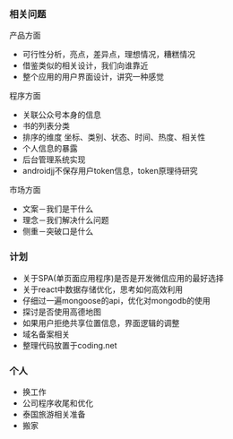 ### 相关问题
产品方面
* 可行性分析，亮点，差异点，理想情况，糟糕情况
* 借鉴类似的相关设计，我们向谁靠近
* 整个应用的用户界面设计，讲究一种感觉

程序方面
* 关联公众号本身的信息
* 书的列表分类
* 排序的维度 坐标、类别、状态、时间、热度、相关性
* 个人信息的暴露
* 后台管理系统实现
* androidjj不保存用户token信息，token原理待研究

市场方面
* 文案－我们是干什么
* 理念－我们解决什么问题
* 侧重－突破口是什么

### 计划
* 关于SPA(单页面应用程序)是否是开发微信应用的最好选择
* 关于react中数据存储优化，思考如何高效利用
* 仔细过一遍mongoose的api，优化对mongodb的使用
* 探讨是否使用高德地图
* 如果用户拒绝共享位置信息，界面逻辑的调整
* 域名备案相关
* 整理代码放置于coding.net

### 个人
* 换工作
* 公司程序收尾和优化
* 泰国旅游相关准备
* 搬家
